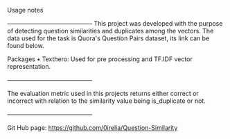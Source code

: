Usage notes

——————————————
This project was developed with the purpose of detecting question similarities and duplicates among the vectors. The data used for the task is Quora's Question Pairs dataset, its link can be found below. 

Packages
• Texthero: Used for pre processing and TF.IDF vector representation.

——————————————

 The evaluation metric used in this projects returns either correct or incorrect with relation to the similarity value being is_duplicate or not.

——————————————

Git Hub page: https://github.com/0irelia/Question-Similarity
